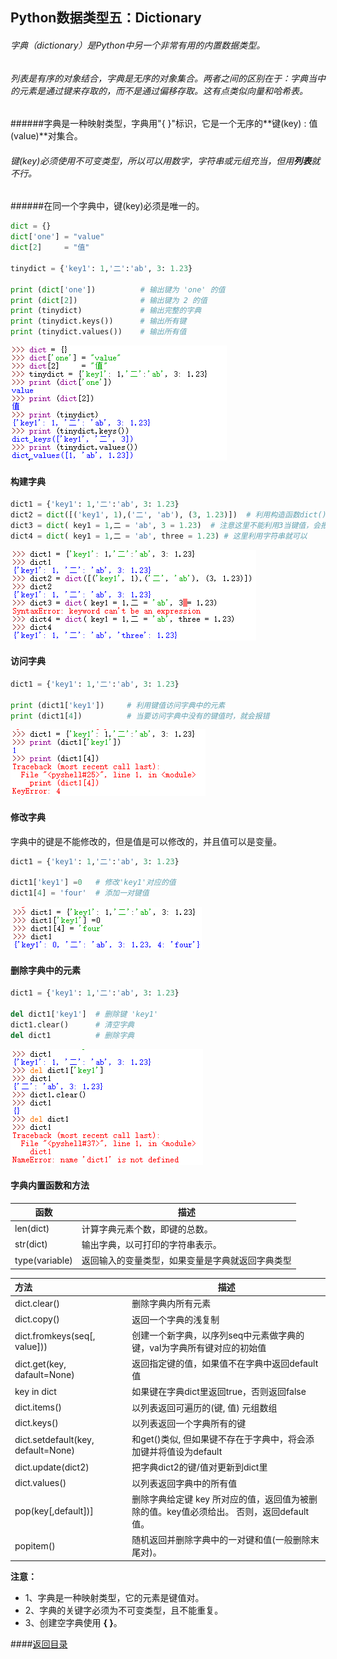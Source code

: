 ## Python数据类型五：Dictionary

###### 字典（dictionary）是Python中另一个非常有用的内置数据类型。

###### 列表是有序的对象结合，字典是无序的对象集合。两者之间的区别在于：字典当中的元素是通过键来存取的，而不是通过偏移存取。这有点类似向量和哈希表。

######字典是一种映射类型，字典用"{ }"标识，它是一个无序的**键(key) : 值(value)**对集合。

###### 键(key)必须使用不可变类型，所以可以用数字，字符串或元组充当，但用**列表**就不行。

######在同一个字典中，键(key)必须是唯一的。

```python
dict = {}
dict['one'] = "value"
dict[2]     = "值"

tinydict = {'key1': 1,'二':'ab', 3: 1.23}

print (dict['one'])      	 # 输出键为 'one' 的值
print (dict[2])         	 # 输出键为 2 的值
print (tinydict)         	 # 输出完整的字典
print (tinydict.keys())  	 # 输出所有键
print (tinydict.values()) 	 # 输出所有值
```

![Dictionary1](https://github.com/yrylalala/Python-Learning/blob/master/pic/Dict/Dictionary1.png?raw=true)

#### 构建字典

```python
dict1 = {'key1': 1,'二':'ab', 3: 1.23}
dict2 = dict([('key1', 1),('二', 'ab'), (3, 1.23)])  # 利用构造函数dict()
dict3 = dict( key1 = 1,二 = 'ab', 3 = 1.23)  # 注意这里不能利用3当键值，会报错(测试应该是不能用常数)
dict4 = dict( key1 = 1,二 = 'ab', three = 1.23) # 这里利用字符串就可以
```

![Dictionary2](https://github.com/yrylalala/Python-Learning/blob/master/pic/Dict/Dictionary2.png?raw=true)

#### 访问字典

```python
dict1 = {'key1': 1,'二':'ab', 3: 1.23}

print (dict1['key1'])     # 利用键值访问字典中的元素
print (dict1[4])          # 当要访问字典中没有的键值时，就会报错
```

![Dictionary3](https://github.com/yrylalala/Python-Learning/blob/master/pic/Dict/Dictionary3.png?raw=true)



#### 修改字典

字典中的键是不能修改的，但是值是可以修改的，并且值可以是变量。

```python
dict1 = {'key1': 1,'二':'ab', 3: 1.23}

dict1['key1'] =0   # 修改'key1'对应的值
dict1[4] = 'four'  # 添加一对键值
```

![Dictionary4](https://github.com/yrylalala/Python-Learning/blob/master/pic/Dict/Dictionary4.png?raw=true)



#### 删除字典中的元素

```python
dict1 = {'key1': 1,'二':'ab', 3: 1.23}

del dict1['key1']  # 删除键 'key1'
dict1.clear()      # 清空字典
del dict1          # 删除字典
```

![Dictionary5](https://github.com/yrylalala/Python-Learning/blob/master/pic/Dict/Dictionary5.png?raw=true)



#### 字典内置函数和方法

| 函数             | 描述                       |
| -------------- | ------------------------ |
| len(dict)      | 计算字典元素个数，即键的总数。          |
| str(dict)      | 输出字典，以可打印的字符串表示。         |
| type(variable) | 返回输入的变量类型，如果变量是字典就返回字典类型 |

| 方法                                 | 描述                                       |
| :--------------------------------- | ---------------------------------------- |
| dict.clear()                       | 删除字典内所有元素                                |
| dict.copy()                        | 返回一个字典的浅复制                               |
| dict.fromkeys(seq[, value]))       | 创建一个新字典，以序列seq中元素做字典的键，val为字典所有键对应的初始值   |
| dict.get(key, dafault=None)        | 返回指定键的值，如果值不在字典中返回default值               |
| key in dict                        | 如果键在字典dict里返回true，否则返回false              |
| dict.items()                       | 以列表返回可遍历的(键, 值) 元组数组                     |
| dict.keys()                        | 以列表返回一个字典所有的键                            |
| dict.setdefault(key, default=None) | 和get()类似, 但如果键不存在于字典中，将会添加键并将值设为default  |
| dict.update(dict2)                 | 把字典dict2的键/值对更新到dict里                    |
| dict.values()                      | 以列表返回字典中的所有值                             |
| pop(key[,default\])]               | 删除字典给定键 key 所对应的值，返回值为被删除的值。key值必须给出。 否则，返回default值。 |
| popitem()                          | 随机返回并删除字典中的一对键和值(一般删除末尾对)。               |



**注意：**

- 1、字典是一种映射类型，它的元素是键值对。
- 2、字典的关键字必须为不可变类型，且不能重复。
- 3、创建空字典使用 **{ }**。

####[返回目录](https://yrylalala.github.io/Python-Learning/)
